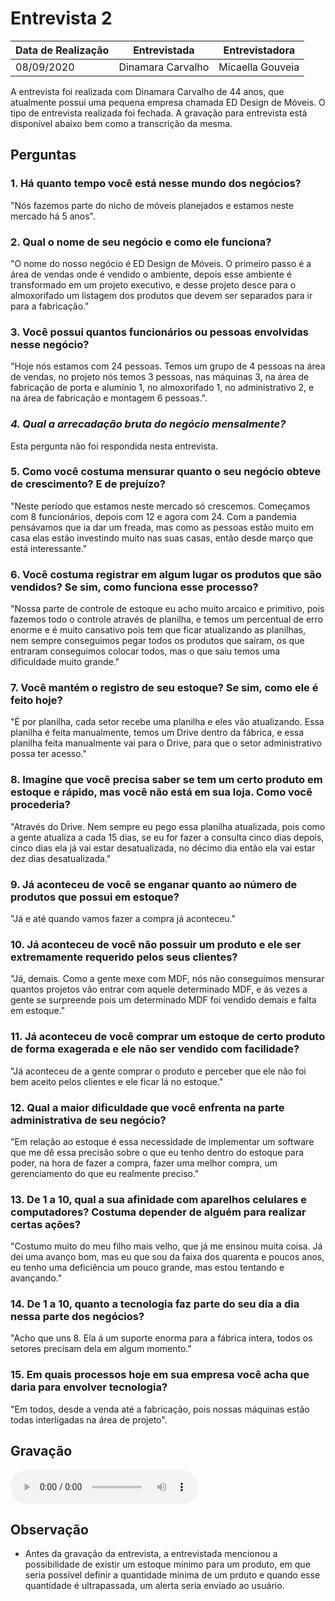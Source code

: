 # Entrevista 2

| Data de Realização | Entrevistada | Entrevistadora
| - | - | - |
|  08/09/2020 | Dinamara Carvalho | Micaella Gouveia |

A entrevista foi realizada com Dinamara Carvalho de 44 anos, que atualmente possui uma pequena empresa chamada ED Design de Móveis. O tipo de entrevista realizada foi fechada. A gravação para entrevista está disponível abaixo bem como a transcrição da mesma.

## Perguntas

### 1. Há quanto tempo você está nesse mundo dos negócios?
"Nós fazemos parte do nicho de móveis planejados e estamos neste mercado há 5 anos".

### 2. Qual o nome de seu negócio e como ele funciona?
"O nome do nosso negócio é ED Design de Móveis. O primeiro passo é a área de vendas onde é vendido o ambiente, depois esse ambiente é transformado em um projeto executivo, e desse projeto desce para o almoxorifado um listagem dos produtos que devem ser separados para ir para a fabricação."

### 3. Você possui quantos funcionários ou pessoas envolvidas nesse negócio?
"Hoje nós estamos com 24 pessoas. Temos um grupo de 4 pessoas na área de vendas, no projeto nós temos 3 pessoas, nas máquinas 3, na área de fabricação de porta e alumínio 1, no almoxorifado 1, no administrativo 2, e na área de fabricação e montagem 6 pessoas.".

### *4. Qual a arrecadação bruta do negócio mensalmente?*
Esta pergunta não foi respondida nesta entrevista.

### 5. Como você costuma mensurar quanto o seu negócio obteve de crescimento? E de prejuízo?
"Neste período que estamos neste mercado só crescemos. Começamos com 8 funcionários, depois com 12 e agora com 24. Com a pandemia pensávamos que ia dar um freada, mas como as pessoas estão muito em casa elas estão investindo muito nas suas casas, então desde março que está interessante."

### 6. Você costuma registrar em algum lugar os produtos que são vendidos? Se sim, como funciona esse processo?
"Nossa parte de controle de estoque eu acho muito arcaico e primitivo, pois fazemos todo o controle através de planilha, e temos um percentual de erro enorme e é muito cansativo pois tem que ficar atualizando as planilhas, nem sempre conseguimos pegar todos os produtos que saíram, os que entraram conseguimos colocar todos, mas o que saiu temos uma dificuldade muito grande."

### 7. Você mantém o registro de seu estoque? Se sim, como ele é feito hoje?
"É por planilha, cada setor recebe uma planilha e eles vão atualizando. Essa planilha é feita manualmente, temos um Drive dentro da fábrica, e essa planilha feita manualmente vai para o Drive, para que o setor administrativo possa ter acesso."

### 8. Imagine que você precisa saber se tem um certo produto em estoque e rápido, mas você não está em sua loja. Como você procederia?
"Através do Drive. Nem sempre eu pego essa planilha atualizada, pois como a gente atualiza a cada 15 dias, se eu for fazer a consulta cinco dias depois, cinco dias ela já vai estar desatualizada, no décimo dia então ela vai estar dez dias desatualizada."

### 9. Já aconteceu de você se enganar quanto ao número de produtos que possui em estoque?
"Já e até quando vamos fazer a compra já aconteceu."

### 10. Já aconteceu de você não possuir um produto e ele ser extremamente requerido pelos seus clientes?
"Já, demais. Como a gente mexe com MDF, nós não conseguimos mensurar quantos projetos vão entrar com aquele determinado MDF, e ás vezes a gente se surpreende pois um determinado MDF foi vendido demais e falta em estoque."

### 11. Já aconteceu de você comprar um estoque de certo produto de forma exagerada e ele não ser vendido com facilidade?
"Já aconteceu de a gente comprar o produto e perceber que ele não foi bem aceito pelos clientes e ele ficar lá no estoque."

### 12. Qual a maior dificuldade que você enfrenta na parte administrativa de seu negócio?
"Em relação ao estoque é essa necessidade de implementar um software que me dê essa precisão sobre o que eu tenho dentro do estoque para poder, na hora de fazer a compra, fazer uma melhor compra, um gerenciamento do que eu realmente preciso."

### 13. De 1 a 10, qual a sua afinidade com aparelhos celulares e computadores? Costuma depender de alguém para realizar certas ações?
"Costumo muito do meu filho mais velho, que já me ensinou muita coisa. Já dei uma avanço bom, mas eu que sou da faixa dos quarenta e poucos anos, eu tenho uma deficiência um pouco grande, mas estou tentando e avançando."

### 14. De 1 a 10, quanto a tecnologia faz parte do seu dia a dia nessa parte dos negócios?
"Acho que uns 8. Ela á um suporte enorma para a fábrica intera, todos os setores precisam dela em algum momento."

### 15. Em quais processos hoje em sua empresa você acha que daria para envolver tecnologia?
"Em todos, desde a venda até a fabricação, pois nossas máquinas estão todas interligadas na área de projeto".

## Gravação

<audio controls>
  <source src="assets/audios/interview/entrevistaDinamara.m4a" type="audio/mpeg">
</audio>

## Observação
* Antes da gravação da entrevista, a entrevistada mencionou a possibilidade de existir um estoque mínimo para um produto, em que seria possível definir a quantidade mínima de um prduto e quando esse quantidade é ultrapassada, um alerta seria enviado ao usuário.
